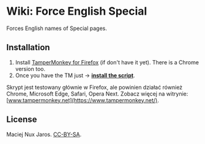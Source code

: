 # Wiki: Force English Special

Forces English names of Special pages.

Installation
--------------------

1. Install [TamperMonkey for Firefox](https://addons.mozilla.org/pl/firefox/addon/tampermonkey/) (if don't have it yet). There is a Chrome version too.
2. Once you have the TM just &rarr; **[install the script](https://github.com/Eccenux/wiki-ForceEnglishSpecial/raw/master/ForceEnglishSpecial.user.js)**.

Skrypt jest testowany głównie w Firefox, ale powinien działać również Chrome, Microsoft Edge, Safari, Opera Next. Zobacz więcej na witrynie: [www.tampermonkey.net](https://www.tampermonkey.net/). 

License
--------------------

Maciej Nux Jaros.
[CC-BY-SA](https://creativecommons.org/licenses/by-sa/3.0/).
